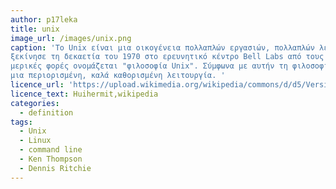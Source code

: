 ```yaml
---
author: p17leka
title: unix
image_url: /images/unix.png
caption: 'Το Unix είναι μια οικογένεια πολλαπλών εργασιών, πολλαπλών λειτουργικών συστημάτων υπολογιστών που προέρχονται από το αρχικό AT&T Unix, η ανάπτυξη του οποιου
ξεκίνησε τη δεκαετία του 1970 στο ερευνητικό κέντρο Bell Labs από τους Ken Thompson, Dennis Ritchie και άλλους.Τα συστήματα Unix χαρακτηρίζονται από ένα αρθρωτό σχέδιο που
μερικές φορές ονομάζεται "φιλοσοφία Unix". Σύμφωνα με αυτήν τη φιλοσοφία, το λειτουργικό σύστημα πρέπει να παρέχει ένα σύνολο απλών εργαλείων, καθένα από τα οποία εκτελεί
μια περιορισμένη, καλά καθορισμένη λειτουργία. '
licence_url: 'https://upload.wikimedia.org/wikipedia/commons/d/d5/Version_7_Unix_SIMH_PDP11_Emulation_DMR.png'
licence_text: Huihermit,wikipedia
categories:
  - definition
tags:
  - Unix
  - Linux
  - command line
  - Ken Thompson
  - Dennis Ritchie
---
```

